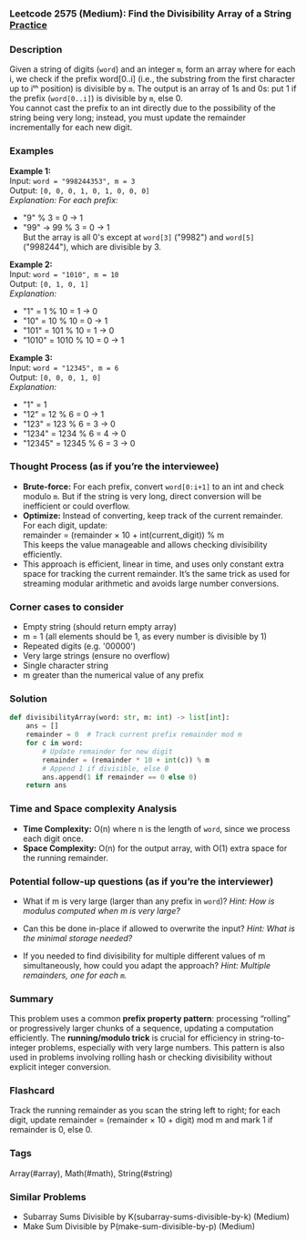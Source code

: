 ### Leetcode 2575 (Medium): Find the Divisibility Array of a String [Practice](https://leetcode.com/problems/find-the-divisibility-array-of-a-string)

### Description  
Given a string of digits (`word`) and an integer `m`, form an array where for each i, we check if the prefix word[0..i] (i.e., the substring from the first character up to iᵗʰ position) is divisible by `m`. The output is an array of 1s and 0s: put 1 if the prefix (`word[0..i]`) is divisible by `m`, else 0.  
You cannot cast the prefix to an int directly due to the possibility of the string being very long; instead, you must update the remainder incrementally for each new digit.

### Examples  

**Example 1:**  
Input: `word = "998244353", m = 3`  
Output: `[0, 0, 0, 1, 0, 1, 0, 0, 0]`  
*Explanation: For each prefix:*
- "9" % 3 = 0 → 1  
- "99" → 99 % 3 = 0 → 1  
But the array is all 0's except at `word[3]` ("9982") and `word[5]` ("998244"), which are divisible by 3.

**Example 2:**  
Input: `word = "1010", m = 10`  
Output: `[0, 1, 0, 1]`  
*Explanation:*
- "1" = 1 % 10 = 1 → 0  
- "10" = 10 % 10 = 0 → 1  
- "101" = 101 % 10 = 1 → 0  
- "1010" = 1010 % 10 = 0 → 1

**Example 3:**  
Input: `word = "12345", m = 6`  
Output: `[0, 0, 0, 1, 0]`  
*Explanation:*  
- "1" = 1  
- "12" = 12 % 6 = 0 → 1  
- "123" = 123 % 6 = 3 → 0  
- "1234" = 1234 % 6 = 4 → 0  
- "12345" = 12345 % 6 = 3 → 0

### Thought Process (as if you’re the interviewee)  
- **Brute-force:** For each prefix, convert `word[0:i+1]` to an int and check modulo `m`. But if the string is very long, direct conversion will be inefficient or could overflow.
- **Optimize:** Instead of converting, keep track of the current remainder. For each digit, update:  
  remainder = (remainder × 10 + int(current_digit)) % m  
  This keeps the value manageable and allows checking divisibility efficiently.
- This approach is efficient, linear in time, and uses only constant extra space for tracking the current remainder. It’s the same trick as used for streaming modular arithmetic and avoids large number conversions.

### Corner cases to consider  
- Empty string (should return empty array)
- m = 1 (all elements should be 1, as every number is divisible by 1)
- Repeated digits (e.g. '00000')
- Very large strings (ensure no overflow)
- Single character string
- m greater than the numerical value of any prefix

### Solution

```python
def divisibilityArray(word: str, m: int) -> list[int]:
    ans = []
    remainder = 0  # Track current prefix remainder mod m
    for c in word:
        # Update remainder for new digit
        remainder = (remainder * 10 + int(c)) % m
        # Append 1 if divisible, else 0
        ans.append(1 if remainder == 0 else 0)
    return ans
```

### Time and Space complexity Analysis  

- **Time Complexity:** O(n) where n is the length of `word`, since we process each digit once.
- **Space Complexity:** O(n) for the output array, with O(1) extra space for the running remainder.

### Potential follow-up questions (as if you’re the interviewer)  

- What if m is very large (larger than any prefix in `word`)?
  *Hint: How is modulus computed when m is very large?*

- Can this be done in-place if allowed to overwrite the input?
  *Hint: What is the minimal storage needed?*

- If you needed to find divisibility for multiple different values of m simultaneously, how could you adapt the approach?
  *Hint: Multiple remainders, one for each `m`.*

### Summary
This problem uses a common **prefix property pattern**: processing “rolling” or progressively larger chunks of a sequence, updating a computation efficiently. The **running/modulo trick** is crucial for efficiency in string-to-integer problems, especially with very large numbers. This pattern is also used in problems involving rolling hash or checking divisibility without explicit integer conversion.


### Flashcard
Track the running remainder as you scan the string left to right; for each digit, update remainder = (remainder × 10 + digit) mod m and mark 1 if remainder is 0, else 0.

### Tags
Array(#array), Math(#math), String(#string)

### Similar Problems
- Subarray Sums Divisible by K(subarray-sums-divisible-by-k) (Medium)
- Make Sum Divisible by P(make-sum-divisible-by-p) (Medium)